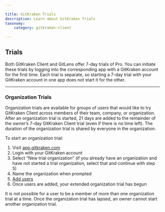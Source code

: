 ```yaml
--- 
 
title: GitKraken Trials 
description: Learn about GitKraken Trials 
taxonomy: 
    category: gitkraken-client 
     
--- 
```

 
## Trials 
Both GitKraken Client and GitLens offer 7-day trials of Pro. You can initiate these trials by logging into the corresponding app with a GitKraken account for the first time. Each trial is separate, so starting a 7-day trial with your GitKraken account in one app does not start it for the other. 
 
*** 
 
### Organization Trials 
Organization trials are available for groups of users that would like to try GitKraken Client across members of their team, company, or organization. After an organization trial is started, 21 days are added to the remainder of the owner’s 7-day GitKraken Client trial (even if there is no time left). The duration of the organization trial is shared by everyone in the organization. 
 
To start an organization trial: 
 
1. Visit [app.gitkraken.com](https://app.gitkraken.com/) 
2. Login with your GitKraken account 
3. Select “New trial organization” (if you already have an organization and have not started a trial organization, select that and continue with step 5) 
4. Name the organization when prompted 
5. [Add users](/gitkraken-client/gitkraken-organization/#add-users) 
6. Once users are added, your extended organization trial has begun 
 
<div class='callout callout--basic'> 
   	<p>It is not possible for a user to be a member of more than one organization trial at a time. Once the organization trial has lapsed, an owner cannot start another organization trial.</p> 
</div> 
